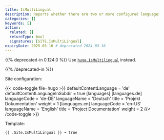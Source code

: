 ```yaml
---
title: IsMultiLingual
description: Reports whether there are two or more configured languages.
categories: []
keywords: []
action:
  related: []
  returnType: bool
  signatures: [SITE.IsMultiLingual]
expiryDate: 2025-03-16 # deprecated 2024-03-16
---
```


{{% deprecated-in 0.124.0 %}}
Use [`hugo.IsMultilingual`] instead.

[`hugo.IsMultilingual`]: /functions/hugo/ismultilingual/
{{% /deprecated-in %}}

Site configuration:

{{< code-toggle file=hugo >}}
defaultContentLanguage = 'de'
defaultContentLanguageInSubdir = true
[languages]
  [languages.de]
    languageCode = 'de-DE'
    languageName = 'Deutsch'
    title = 'Projekt Dokumentation'
    weight = 1
  [languages.en]
    languageCode = 'en-US'
    languageName = 'English'
    title = 'Project Documentation'
    weight = 2
{{< /code-toggle >}}

Template:

```go-html-template
{{ .Site.IsMultiLingual }} → true
```
